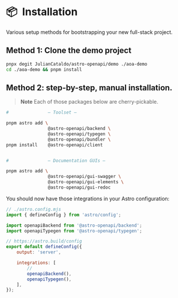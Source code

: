 # 📦  Installation

Various setup methods for bootstrapping your new full-stack project.

<!-- more -->

## Method 1: Clone the demo project

```sh
pnpx degit JulianCataldo/astro-openapi/demo ./aoa-demo
cd ./aoa-demo && pnpm install
```

## Method 2: step-by-step, manual installation.

> **Note**
> Each of those packages below are cherry-pickable.

<!-- TODO: needless PEER DEPS -->

```sh
#               — Toolset —

pnpm astro add \
                @astro-openapi/backend \
                @astro-openapi/typegen \
                @astro-openapi/bundler \
pnpm install    @astro-openapi/client


#               — Documentation GUIs —

pnpm astro add \
                @astro-openapi/gui-swagger \
                @astro-openapi/gui-elements \
                @astro-openapi/gui-redoc
```

<!-- ```sh

#               — Peer dependencies —

pnpm install \
                openapi-backend \
                openapi-client-axios-typegen \
                @apidevtools/swagger-parser \
                openapi-client-axios

``` -->

You should now have those integrations in your Astro configuration:

```js
// ./astro.config.mjs
import { defineConfig } from 'astro/config';

import openapiBackend from '@astro-openapi/backend';
import openapiTypegen from '@astro-openapi/typegen';

// https://astro.build/config
export default defineConfig({
	output: 'server',

	integrations: [
		//
		openapiBackend(),
		openapiTypegen(),
	],
});
```
